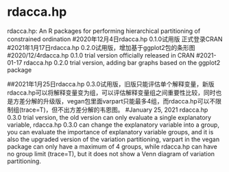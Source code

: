 # rdacca.hp
rdacca.hp: An R packages for performing hierarchical partitioning of constrained ordination
#2020年12月4日rdacca.hp 0.1.0试用版 正式登录CRAN
#2021年1月17日rdacca.hp 0.2.0试用版，增加基于ggplot2包的条形图
#2020/12/4rdacca.hp 0.1.0 trial version officially released in CRAN
#2021-01-17 rdacca.hp 0.2.0 trial version, adding bar graphs based on the ggplot2 package

##2021年1月25日rdacca.hp 0.3.0试用版，旧版只能评估单个解释变量，新版rdacca.hp可以将解释变量变为组，可以评估解释变量组之间重要性比较，同时也是方差分解的升级版，vegan包里面varpart只能最多4组，而rdacca.hp可以不限制组(trace=T)，但不出方差分解的韦恩图。
#January 25, 2021 rdacca.hp 0.3.0 trial version, the old version can only evaluate a single explanatory variable, rdacca.hp 0.3.0 can change the explanatory variable into a group, you can evaluate the importance of explanatory variable groups, and it is also the upgraded version of the variation partitioning, varpart in the vegan package can only have a maximum of 4 groups, while rdacca.hp can have no group limit (trace=T), but it does not show a Venn diagram of variation partitioning.
